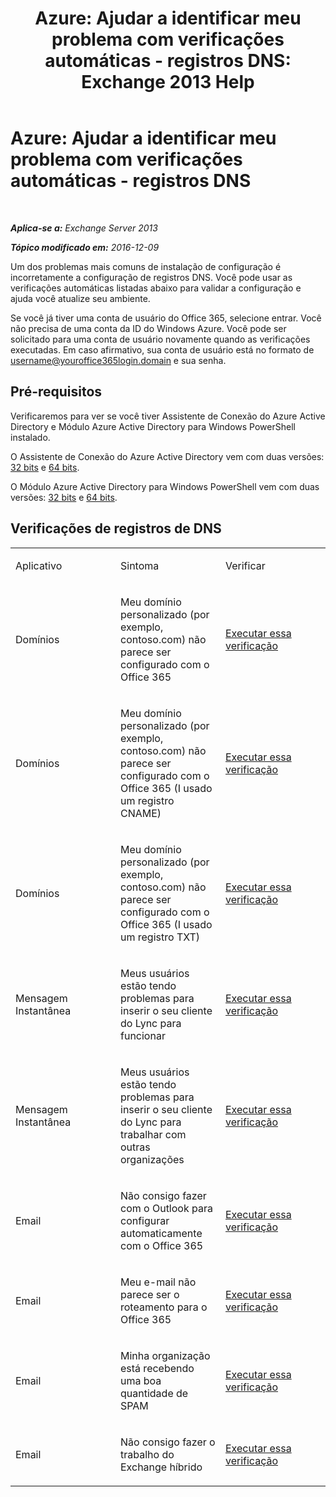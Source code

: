 ﻿---
title: 'Azure: Ajudar a identificar meu problema com verificações automáticas - registros DNS: Exchange 2013 Help'
TOCTitle: 'Azure: Ajudar a identificar meu problema com verificações automáticas - registros DNS'
ms:assetid: 1ef42cde-4df4-401a-b8f2-494630996ca8
ms:mtpsurl: https://technet.microsoft.com/pt-br/library/Dn793619(v=EXCHG.150)
ms:contentKeyID: 62630005
ms.date: 05/22/2018
mtps_version: v=EXCHG.150
ms.translationtype: MT
---

# Azure: Ajudar a identificar meu problema com verificações automáticas - registros DNS

 

_**Aplica-se a:** Exchange Server 2013_

_**Tópico modificado em:** 2016-12-09_

Um dos problemas mais comuns de instalação de configuração é incorretamente a configuração de registros DNS. Você pode usar as verificações automáticas listadas abaixo para validar a configuração e ajuda você atualize seu ambiente.

Se você já tiver uma conta de usuário do Office 365, selecione entrar. Você não precisa de uma conta da ID do Windows Azure. Você pode ser solicitado para uma conta de usuário novamente quando as verificações executadas. Em caso afirmativo, sua conta de usuário está no formato de username@youroffice365login.domain e sua senha.

## Pré-requisitos

Verificaremos para ver se você tiver Assistente de Conexão do Azure Active Directory e Módulo Azure Active Directory para Windows PowerShell instalado.

O Assistente de Conexão do Azure Active Directory vem com duas versões: [32 bits](https://go.microsoft.com/fwlink/?linkid=286261) e [64 bits](https://go.microsoft.com/fwlink/?linkid=286262).

O Módulo Azure Active Directory para Windows PowerShell vem com duas versões: [32 bits](https://go.microsoft.com/fwlink/?linkid=286258) e [64 bits](https://go.microsoft.com/fwlink/?linkid=286259).

## Verificações de registros de DNS


<table>
<colgroup>
<col style="width: 33%" />
<col style="width: 33%" />
<col style="width: 33%" />
</colgroup>
<tbody>
<tr class="odd">
<td><p>Aplicativo</p></td>
<td><p>Sintoma</p></td>
<td><p>Verificar</p></td>
</tr>
<tr class="even">
<td><p>Domínios</p></td>
<td><p>Meu domínio personalizado (por exemplo, contoso.com) não parece ser configurado com o Office 365</p></td>
<td><p><a href="https://go.microsoft.com/?linkid=9834905">Executar essa verificação</a></p></td>
</tr>
<tr class="odd">
<td><p>Domínios</p></td>
<td><p>Meu domínio personalizado (por exemplo, contoso.com) não parece ser configurado com o Office 365 (I usado um registro CNAME)</p></td>
<td><p><a href="https://go.microsoft.com/?linkid=9834905">Executar essa verificação</a></p></td>
</tr>
<tr class="even">
<td><p>Domínios</p></td>
<td><p>Meu domínio personalizado (por exemplo, contoso.com) não parece ser configurado com o Office 365 (I usado um registro TXT)</p></td>
<td><p><a href="https://go.microsoft.com/?linkid=9834905">Executar essa verificação</a></p></td>
</tr>
<tr class="odd">
<td><p>Mensagem Instantânea</p></td>
<td><p>Meus usuários estão tendo problemas para inserir o seu cliente do Lync para funcionar</p></td>
<td><p><a href="https://go.microsoft.com/?linkid=9834901">Executar essa verificação</a></p></td>
</tr>
<tr class="even">
<td><p>Mensagem Instantânea</p></td>
<td><p>Meus usuários estão tendo problemas para inserir o seu cliente do Lync para trabalhar com outras organizações</p></td>
<td><p><a href="https://go.microsoft.com/?linkid=9834902">Executar essa verificação</a></p></td>
</tr>
<tr class="odd">
<td><p>Email</p></td>
<td><p>Não consigo fazer com o Outlook para configurar automaticamente com o Office 365</p></td>
<td><p><a href="https://go.microsoft.com/?linkid=9834897">Executar essa verificação</a></p></td>
</tr>
<tr class="even">
<td><p>Email</p></td>
<td><p>Meu e-mail não parece ser o roteamento para o Office 365</p></td>
<td><p><a href="https://go.microsoft.com/?linkid=9834898">Executar essa verificação</a></p></td>
</tr>
<tr class="odd">
<td><p>Email</p></td>
<td><p>Minha organização está recebendo uma boa quantidade de SPAM</p></td>
<td><p><a href="https://go.microsoft.com/?linkid=9834903">Executar essa verificação</a></p></td>
</tr>
<tr class="even">
<td><p>Email</p></td>
<td><p>Não consigo fazer o trabalho do Exchange híbrido</p></td>
<td><p><a href="https://go.microsoft.com/?linkid=9834904">Executar essa verificação</a></p></td>
</tr>
</tbody>
</table>

